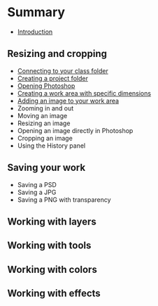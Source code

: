 # Summary

* [Introduction](README.md)

## Resizing and cropping
* [Connecting to your class folder](connecting-to-your-class-folder.md)
* [Creating a project folder](creating-a-project-folder.md)
* [Opening Photoshop](opening-photoshop.md)
* [Creating a work area with specific dimensions](creating-a-work-area-with-specific-dimensions.md)
* [Adding an image to your work area](adding-an-image-to-your-work-area.md)
* Zooming in and out
* Moving an image
* Resizing an image
* Opening an image directly in Photoshop
* Cropping an image
* Using the History panel

## Saving your work
* Saving a PSD
* Saving a JPG
* Saving a PNG with transparency

## Working with layers

## Working with tools

## Working with colors

## Working with effects

